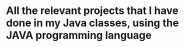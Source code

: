 # All the relevant projects that I have done in my Java classes, using the JAVA programming language
